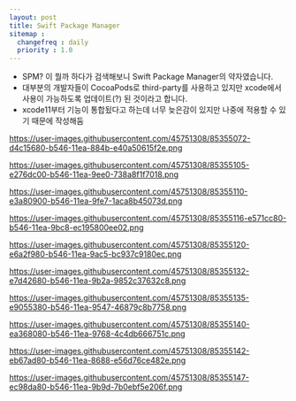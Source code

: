 ```yaml
---
layout: post
title: Swift Package Manager
sitemap :
  changefreq : daily
  priority : 1.0
---
```


- SPM? 이 뭘까 하다가 검색해보니 Swift Package Manager의 약자였습니다.
- 대부분의 개발자들이 CocoaPods로 third-party를 사용하고 있지만 xcode에서 사용이 가능하도록 업데이트(?) 된 것이라고 합니다.
- xcode11부터 기능이 통합됬다고 하는데 너무 늦은감이 있지만 나중에 적용할 수 있기 때문에 작성해둠

https://user-images.githubusercontent.com/45751308/85355072-d4c15680-b546-11ea-884b-e40a50615f2e.png

https://user-images.githubusercontent.com/45751308/85355105-e276dc00-b546-11ea-9ee0-738a8f1f7018.png

https://user-images.githubusercontent.com/45751308/85355110-e3a80900-b546-11ea-9fe7-1aca8b45073d.png

https://user-images.githubusercontent.com/45751308/85355116-e571cc80-b546-11ea-9bc8-ec195800ee02.png

https://user-images.githubusercontent.com/45751308/85355120-e6a2f980-b546-11ea-9ac5-bc937c9180ec.png

https://user-images.githubusercontent.com/45751308/85355132-e7d42680-b546-11ea-9b2a-9852c37632c8.png

https://user-images.githubusercontent.com/45751308/85355135-e9055380-b546-11ea-9547-46879c8b7758.png

https://user-images.githubusercontent.com/45751308/85355140-ea368080-b546-11ea-9768-4c4db666751c.png

https://user-images.githubusercontent.com/45751308/85355142-eb67ad80-b546-11ea-8688-e56d76ce482e.png

https://user-images.githubusercontent.com/45751308/85355147-ec98da80-b546-11ea-9b9d-7b0ebf5e206f.png

